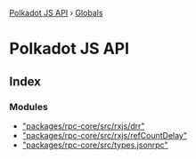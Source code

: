 [Polkadot JS API](README.md) › [Globals](globals.md)

# Polkadot JS API

## Index

### Modules

* ["packages/rpc-core/src/rxjs/drr"](modules/_packages_rpc_core_src_rxjs_drr_.md)
* ["packages/rpc-core/src/rxjs/refCountDelay"](modules/_packages_rpc_core_src_rxjs_refcountdelay_.md)
* ["packages/rpc-core/src/types.jsonrpc"](modules/_packages_rpc_core_src_types_jsonrpc_.md)

